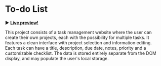 # To-do List

:arrow_forward:  **[Live preview!](https://nekosoffy.github.io/to-do-list/)**

This project consists of a task management website where the user can create their own projects, each with the possibility for multiple tasks. It features a clean interface with project selection and information editing. Each task can have a title, description, due date, notes, priority and a customizable checklist. The data is stored entirely separate from the DOM display, and may populate the user's local storage.